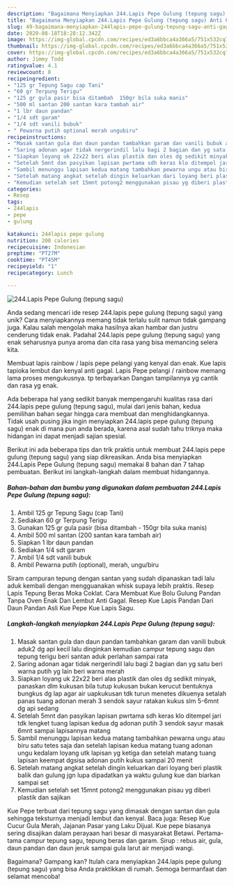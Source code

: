 ```yaml
---
description: "Bagaimana Menyiapkan 244.Lapis Pepe Gulung (tepung sagu) Anti Gagal"
title: "Bagaimana Menyiapkan 244.Lapis Pepe Gulung (tepung sagu) Anti Gagal"
slug: 49-bagaimana-menyiapkan-244lapis-pepe-gulung-tepung-sagu-anti-gagal
date: 2020-08-18T18:28:12.342Z
image: https://img-global.cpcdn.com/recipes/ed3a6bbca4a366a5/751x532cq70/244lapis-pepe-gulung-tepung-sagu-foto-resep-utama.jpg
thumbnail: https://img-global.cpcdn.com/recipes/ed3a6bbca4a366a5/751x532cq70/244lapis-pepe-gulung-tepung-sagu-foto-resep-utama.jpg
cover: https://img-global.cpcdn.com/recipes/ed3a6bbca4a366a5/751x532cq70/244lapis-pepe-gulung-tepung-sagu-foto-resep-utama.jpg
author: Jimmy Todd
ratingvalue: 4.1
reviewcount: 8
recipeingredient:
- "125 gr Tepung Sagu cap Tani"
- "60 gr Terpung Terigu"
- "125 gr gula pasir bisa ditambah  150gr bila suka manis"
- "500 ml santan 200 santan kara tambah air"
- "1 lbr daun pandan"
- "1/4 sdt garam"
- "1/4 sdt vanili bubuk"
- " Pewarna putih optional merah ungubiru"
recipeinstructions:
- "Masak santan gula dan daun pandan tambahkan garam dan vanili bubuk aduk2 dg api kecil lalu dinginkan kemudian campur tepung sagu dan tepung terigu beri santan aduk perlahan sampai rata"
- "Saring adonan agar tidak nergerindil lalu bagi 2 bagian dan yg satu beri warna putih yg lain beri warna merah"
- "Siapkan loyang uk 22x22 beri alas plastik dan oles dg sedikit minyak, panaskan dlm kukusan bila tutup kukusan bukan kerucut bentuknya bungkus dg lap agar air uapkukusan tdk turun menetes dikuenya setalah panas tuang adonan merah 3 sendok sayur ratakan kukus slm 5-6mnt dg api sedang"
- "Setelah 5mnt dan pasyikan lapisan pwrtama sdh keras klo ditempel jari tdk lengket tuang lapisan kedua dg adonan putih 3 sendok sayur masak 6mnt sampai lapisannya matang"
- "Sambil menunggu lapisan kedua matang tambahkan pewarna ungu atau biru satu tetes saja dan setelah lapisan kedua matang tuang adonan ungu kedalam loyang utk lapisan yg ketiga dan setelah matang tuang lapisan keempat dgsisa adonan putih kukus sampai 20 menit"
- "Setelah matang angkat setelah dingin keluarkan dari loyang beri plastik balik dan gulung jgn lupa dipadatkan ya waktu gulung kue dan biarkan sampai set"
- "Kemudian setelah set 15mnt potong2 menggunakan pisau yg diberi plastik dan sajikan"
categories:
- Resep
tags:
- 244lapis
- pepe
- gulung

katakunci: 244lapis pepe gulung 
nutrition: 200 calories
recipecuisine: Indonesian
preptime: "PT27M"
cooktime: "PT45M"
recipeyield: "1"
recipecategory: Lunch

---
```



![244.Lapis Pepe Gulung (tepung sagu)](https://img-global.cpcdn.com/recipes/ed3a6bbca4a366a5/751x532cq70/244lapis-pepe-gulung-tepung-sagu-foto-resep-utama.jpg)

Anda sedang mencari ide resep 244.lapis pepe gulung (tepung sagu) yang unik? Cara menyiapkannya memang tidak terlalu sulit namun tidak gampang juga. Kalau salah mengolah maka hasilnya akan hambar dan justru cenderung tidak enak. Padahal 244.lapis pepe gulung (tepung sagu) yang enak seharusnya punya aroma dan cita rasa yang bisa memancing selera kita.

Membuat lapis rainbow / lapis pepe pelangi yang kenyal dan enak. Kue lapis tapioka lembut dan kenyal anti gagal. Lapis Pepe pelangi / rainbow memang lama proses mengukusnya. tp terbayarkan Dangan tampilannya yg cantik dan rasa yg enak.

Ada beberapa hal yang sedikit banyak mempengaruhi kualitas rasa dari 244.lapis pepe gulung (tepung sagu), mulai dari jenis bahan, kedua pemilihan bahan segar hingga cara membuat dan menghidangkannya. Tidak usah pusing jika ingin menyiapkan 244.lapis pepe gulung (tepung sagu) enak di mana pun anda berada, karena asal sudah tahu triknya maka hidangan ini dapat menjadi sajian spesial.


Berikut ini ada beberapa tips dan trik praktis untuk membuat 244.lapis pepe gulung (tepung sagu) yang siap dikreasikan. Anda bisa menyiapkan 244.Lapis Pepe Gulung (tepung sagu) memakai 8 bahan dan 7 tahap pembuatan. Berikut ini langkah-langkah dalam membuat hidangannya.

<!--inarticleads1-->

##### Bahan-bahan dan bumbu yang digunakan dalam pembuatan 244.Lapis Pepe Gulung (tepung sagu):

1. Ambil 125 gr Tepung Sagu (cap Tani)
1. Sediakan 60 gr Terpung Terigu
1. Gunakan 125 gr gula pasir (bisa ditambah - 150gr bila suka manis)
1. Ambil 500 ml santan (200 santan kara tambah air)
1. Siapkan 1 lbr daun pandan
1. Sediakan 1/4 sdt garam
1. Ambil 1/4 sdt vanili bubuk
1. Ambil  Pewarna putih (optional), merah, ungu/biru


Siram campuran tepung dengan santan yang sudah dipanaskan tadi lalu aduk kembali dengan mengguanakan whisk supaya lebih praktis. Resep Lapis Tepung Beras Moka Coklat. Cara Membuat Kue Bolu Gulung Pandan Tanpa Oven Enak Dan Lembut Anti Gagal. Resep Kue Lapis Pandan Dari Daun Pandan Asli Kue Pepe Kue Lapis Sagu. 

<!--inarticleads2-->

##### Langkah-langkah menyiapkan 244.Lapis Pepe Gulung (tepung sagu):

1. Masak santan gula dan daun pandan tambahkan garam dan vanili bubuk aduk2 dg api kecil lalu dinginkan kemudian campur tepung sagu dan tepung terigu beri santan aduk perlahan sampai rata
1. Saring adonan agar tidak nergerindil lalu bagi 2 bagian dan yg satu beri warna putih yg lain beri warna merah
1. Siapkan loyang uk 22x22 beri alas plastik dan oles dg sedikit minyak, panaskan dlm kukusan bila tutup kukusan bukan kerucut bentuknya bungkus dg lap agar air uapkukusan tdk turun menetes dikuenya setalah panas tuang adonan merah 3 sendok sayur ratakan kukus slm 5-6mnt dg api sedang
1. Setelah 5mnt dan pasyikan lapisan pwrtama sdh keras klo ditempel jari tdk lengket tuang lapisan kedua dg adonan putih 3 sendok sayur masak 6mnt sampai lapisannya matang
1. Sambil menunggu lapisan kedua matang tambahkan pewarna ungu atau biru satu tetes saja dan setelah lapisan kedua matang tuang adonan ungu kedalam loyang utk lapisan yg ketiga dan setelah matang tuang lapisan keempat dgsisa adonan putih kukus sampai 20 menit
1. Setelah matang angkat setelah dingin keluarkan dari loyang beri plastik balik dan gulung jgn lupa dipadatkan ya waktu gulung kue dan biarkan sampai set
1. Kemudian setelah set 15mnt potong2 menggunakan pisau yg diberi plastik dan sajikan


Kue Pepe terbuat dari tepung sagu yang dimasak dengan santan dan gula sehingga teksturnya menjadi lembut dan kenyal. Baca juga: Resep Kue Cucur Gula Merah, Jajanan Pasar yang Laku Dijual. Kue pepe biasanya sering disajikan dalam perayaan hari besar di masyarakat Betawi. Pertama-tama campur tepung sagu, tepung beras dan garam. Sirup : rebus air, gula, daun pandan dan daun jeruk sampai gula larut air menjadi wangi. 

Bagaimana? Gampang kan? Itulah cara menyiapkan 244.lapis pepe gulung (tepung sagu) yang bisa Anda praktikkan di rumah. Semoga bermanfaat dan selamat mencoba!
